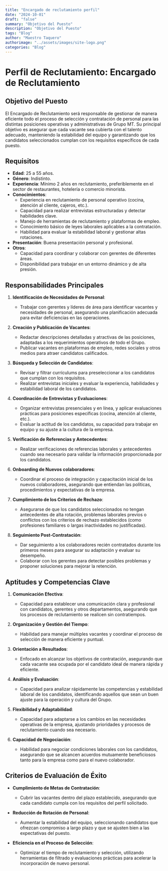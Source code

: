 ```yaml
---
title: "Encargado de reclutamiento perfil"
date: "2024-10-01"
draft: "false"
summary: "Objetivo del Puesto"
description: "Objetivo del Puesto"
tags: "Blog"
author: "Maestro Taquero"
authorimage: "../assets/images/site-logo.png"
categories: "Blog"
---
```

# Perfil de Reclutamiento: Encargado de Reclutamiento

## Objetivo del Puesto
El Encargado de Reclutamiento será responsable de gestionar de manera eficiente todo el proceso de selección y contratación de personal para las distintas posiciones operativas y administrativas de Grupo MT. Su principal objetivo es asegurar que cada vacante sea cubierta con el talento adecuado, manteniendo la estabilidad del equipo y garantizando que los candidatos seleccionados cumplan con los requisitos específicos de cada puesto.

## Requisitos

- **Edad**: 25 a 55 años.
- **Género**: Indistinto.
- **Experiencia**: Mínimo 2 años en reclutamiento, preferiblemente en el sector de restaurantes, hotelería o comercio minorista.
- **Conocimientos**:
  - Experiencia en reclutamiento de personal operativo (cocina, atención al cliente, cajeros, etc.).
  - Capacidad para realizar entrevistas estructuradas y detectar habilidades clave.
  - Manejo de herramientas de reclutamiento y plataformas de empleo.
  - Conocimiento básico de leyes laborales aplicables a la contratación.
  - Habilidad para evaluar la estabilidad laboral y gestionar altas rotaciones.
- **Presentación**: Buena presentación personal y profesional.
- **Otros**:
  - Capacidad para coordinar y colaborar con gerentes de diferentes áreas.
  - Disponibilidad para trabajar en un entorno dinámico y de alta presión.

## Responsabilidades Principales

1. **Identificación de Necesidades de Personal**:
   - Trabajar con gerentes y líderes de área para identificar vacantes y necesidades de personal, asegurando una planificación adecuada para evitar deficiencias en las operaciones.

2. **Creación y Publicación de Vacantes**:
   - Redactar descripciones detalladas y atractivas de las posiciones, adaptadas a los requerimientos operativos de todo el Grupo.
   - Publicar vacantes en plataformas de empleo, redes sociales y otros medios para atraer candidatos calificados.

3. **Búsqueda y Selección de Candidatos**:
   - Revisar y filtrar currículums para preseleccionar a los candidatos que cumplan con los requisitos.
   - Realizar entrevistas iniciales y evaluar la experiencia, habilidades y estabilidad laboral de los candidatos.

4. **Coordinación de Entrevistas y Evaluaciones**:
   - Organizar entrevistas presenciales y en línea, y aplicar evaluaciones prácticas para posiciones específicas (cocina, atención al cliente, etc.).
   - Evaluar la actitud de los candidatos, su capacidad para trabajar en equipo y su ajuste a la cultura de la empresa.

5. **Verificación de Referencias y Antecedentes**:
   - Realizar verificaciones de referencias laborales y antecedentes cuando sea necesario para validar la información proporcionada por los candidatos.

6. **Onboarding de Nuevos colaboradores**:
   - Coordinar el proceso de integración y capacitación inicial de los nuevos colaboradores, asegurando que entiendan las políticas, procedimientos y expectativas de la empresa.

7. **Cumplimiento de los Criterios de Rechazo**:
   - Asegurarse de que los candidatos seleccionados no tengan antecedentes de alta rotación, problemas laborales previos o conflictos con los criterios de rechazo establecidos (como profesiones familiares o largas inactividades no justificadas).

8. **Seguimiento Post-Contratación**:
   - Dar seguimiento a los colaboradores recién contratados durante los primeros meses para asegurar su adaptación y evaluar su desempeño.
   - Colaborar con los gerentes para detectar posibles problemas y proponer soluciones para mejorar la retención.

## Aptitudes y Competencias Clave

1. **Comunicación Efectiva**:
   - Capacidad para establecer una comunicación clara y profesional con candidatos, gerentes y otros departamentos, asegurando que los procesos de reclutamiento se realicen sin contratiempos.

2. **Organización y Gestión del Tiempo**:
   - Habilidad para manejar múltiples vacantes y coordinar el proceso de selección de manera eficiente y puntual.

3. **Orientación a Resultados**:
   - Enfocado en alcanzar los objetivos de contratación, asegurando que cada vacante sea ocupada por el candidato ideal de manera rápida y eficiente.

4. **Análisis y Evaluación**:
   - Capacidad para analizar rápidamente las competencias y estabilidad laboral de los candidatos, identificando aquellos que sean un buen ajuste para la operación y cultura del Grupo.

5. **Flexibilidad y Adaptabilidad**:
   - Capacidad para adaptarse a los cambios en las necesidades operativas de la empresa, ajustando prioridades y procesos de reclutamiento cuando sea necesario.

6. **Capacidad de Negociación**:
   - Habilidad para negociar condiciones laborales con los candidatos, asegurando que se alcancen acuerdos mutuamente beneficiosos tanto para la empresa como para el nuevo colaborador.

## Criterios de Evaluación de Éxito

- **Cumplimiento de Metas de Contratación**:
   - Cubrir las vacantes dentro del plazo establecido, asegurando que cada candidato cumpla con los requisitos del perfil solicitado.

- **Reducción de Rotación de Personal**:
   - Aumentar la estabilidad del equipo, seleccionando candidatos que ofrezcan compromiso a largo plazo y que se ajusten bien a las expectativas del puesto.

- **Eficiencia en el Proceso de Selección**:
   - Optimizar el tiempo de reclutamiento y selección, utilizando herramientas de filtrado y evaluaciones prácticas para acelerar la incorporación de nuevo personal.
